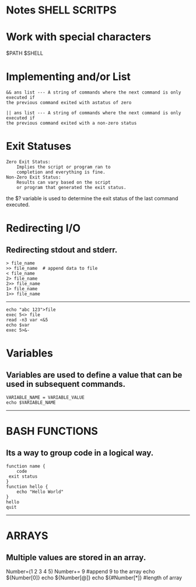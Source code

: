 # Notes SHELL SCRITPS

# Work with special characters 
  $PATH
  $SHELL

# Implementing and/or List 

    && ans list --- A string of commands where the next command is only executed if
    the previous command exited with astatus of zero

    || ans list --- A string of commands where the next command is only executed if
    the previous command exited with a non-zero status

# Exit Statuses 
    Zero Exit Status:
        Implies the script or program ran to
        completion and everything is fine.
    Non-Zero Exit Status:
        Results can vary based on the script
        or program that generated the exit status.
        
 the $? variable is used to determine the exit status of the last command executed.

 # Redirecting I/O
 Redirecting stdout and stderr. 
--------------------------------------------------------------------------------
    > file_name
    >> file_name  # append data to file
    < file_name
    2> file_name
    2>> file_name
    1> file_name
    1>> file_name
 --------------------------------------------------------------------------------
    echo "abc 123">file
    exec 5<> file
    read -n3 var <&5
    echo $var
    exec 5>&-

# Variables 
Variables are used to define a value that can be used in subsequent commands.
--------------------------------------------------------------------------------
    VARIABLE_NAME = VARIABLE_VALUE
    echo $VARIABLE_NAME
---------------------------------
# BASH FUNCTIONS 
Its a way to group code in a logical way.
--------------------------------------------------------------------------------
    function name {
        code
     exit status
    }
    function hello {
        echo "Hello World"
    }
    hello
    quit 
--------------------------------------------------------------------------------
# ARRAYS 
Multiple values are stored in an array.
--------------------------------------------------------------------------------
Number=(1 2 3 4 5)
Number+= 9 #append 9 to the array
echo ${Number[0]}
echo ${Number[@]}
echo ${#Number[*]} #length of array

